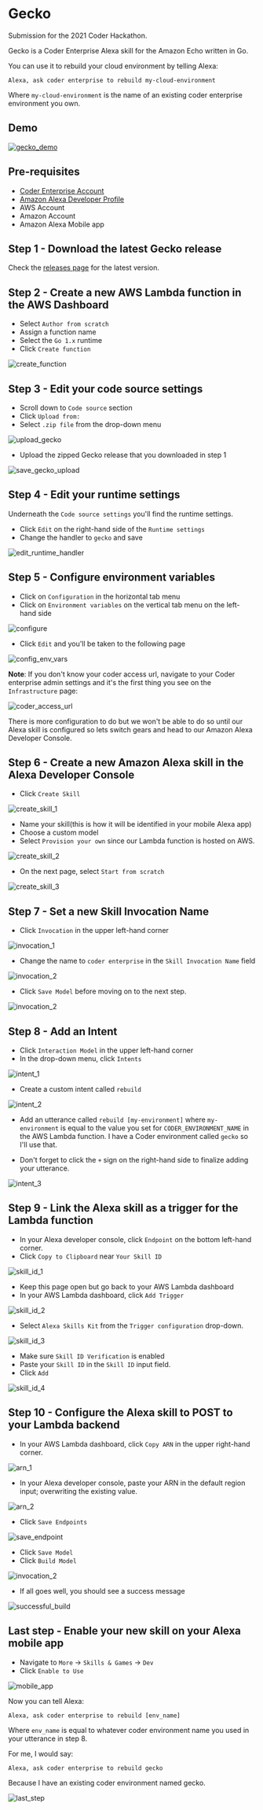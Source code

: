 # Gecko

Submission for the 2021 Coder Hackathon.

Gecko is a Coder Enterprise Alexa skill for the Amazon Echo written in Go.

You can use it to rebuild your cloud environment by telling Alexa:

    Alexa, ask coder enterprise to rebuild my-cloud-environment

Where `my-cloud-environment` is the name of an existing coder enterprise environment you own.

## Demo

[![gecko_demo](https://img.youtube.com/vi/4lu5ygHKgv0/0.jpg)](https://www.youtube.com/watch?v=4lu5ygHKgv0)

## Pre-requisites

- [Coder Enterprise Account](https://coder.com/trial)
- [Amazon Alexa Developer Profile](https://developer.amazon.com/en-US/alexa)
- AWS Account
- Amazon Account
- Amazon Alexa Mobile app

## Step 1 - Download the latest Gecko release

Check the [releases page](https://github.com/fuskovic/gecko/releases) for the latest version.

## Step 2 - Create a new AWS Lambda function in the AWS Dashboard

- Select `Author from scratch`
- Assign a function name
- Select the `Go 1.x` runtime
- Click `Create function`

![create_function](./screenshots/create_function.png)

## Step 3 - Edit your code source settings

- Scroll down to `Code source` section
- Click `Upload from:`
- Select `.zip file` from the drop-down menu

![upload_gecko](./screenshots/upload_gecko.png)

- Upload the zipped Gecko release that you downloaded in step 1

![save_gecko_upload](./screenshots/save_gecko_upload.png)

## Step 4 - Edit your runtime settings


Underneath the `Code source settings` you'll find the runtime settings.

- Click `Edit` on the right-hand side of the `Runtime settings`
- Change the handler to `gecko` and save

![edit_runtime_handler](./screenshots/edit_runtime_handler.png)

## Step 5 - Configure environment variables

- Click on `Configuration` in the horizontal tab menu
- Click on `Environment variables` on the vertical tab menu on the left-hand side

![configure](./screenshots/configure.png)

- Click `Edit` and you'll be taken to the following page

![config_env_vars](./screenshots/config_env_vars.png)

**Note**: If you don't know your coder access url, navigate to your Coder enterprise admin settings and it's the first thing you see on the `Infrastructure` page:

![coder_access_url](./screenshots/coder_access_url.png)

There is more configuration to do but we won't be able to do so until our Alexa skill is configured so lets switch gears and head to our Amazon Alexa Developer Console.

## Step 6 - Create a new Amazon Alexa skill in the Alexa Developer Console

- Click `Create Skill`

![create_skill_1](./screenshots/create_skill_1.png)

- Name your skill(this is how it will be identified in your mobile Alexa app)
- Choose a custom model
- Select `Provision your own` since our Lambda function is hosted on AWS.

![create_skill_2](./screenshots/create_skill_2.png)

 - On the next page, select `Start from scratch`

![create_skill_3](./screenshots/create_skill_3.png)

## Step 7 - Set a new Skill Invocation Name

- Click `Invocation` in the upper left-hand corner

![invocation_1](./screenshots/invocation_1.png)

- Change the name to `coder enterprise` in the `Skill Invocation Name` field

![invocation_2](./screenshots/invocation_2.png)

- Click `Save Model` before moving on to the next step.

![invocation_2](./screenshots/invocation_3.png)

## Step 8 - Add an Intent

- Click `Interaction Model` in the upper left-hand corner
- In the drop-down menu, click `Intents`

![intent_1](./screenshots/intent_1.png)

- Create a custom intent called `rebuild`

![intent_2](./screenshots/intent_2.png)

- Add an utterance called `rebuild [my-environment]` where `my-environment` is equal to the value you set for `CODER_ENVIRONMENT_NAME` in the AWS Lambda function. I have a Coder environment called `gecko` so I'll use that.

- Don't forget to click the `+` sign on the right-hand side to finalize adding your utterance.

![intent_3](./screenshots/intent_3.png)

## Step 9 - Link the Alexa skill as a trigger for the Lambda function

- In your Alexa developer console, click `Endpoint` on the bottom left-hand corner.
- Click `Copy to Clipboard` near `Your Skill ID`

![skill_id_1](./screenshots/skill_id_1.png)

- Keep this page open but go back to your AWS Lambda dashboard
- In your AWS Lambda dashboard, click `Add Trigger`

![skill_id_2](./screenshots/skill_id_2.png)

- Select `Alexa Skills Kit` from the `Trigger configuration` drop-down.

![skill_id_3](./screenshots/skill_id_3.png)

- Make sure `Skill ID Verification` is enabled
- Paste your `Skill ID` in the `Skill ID` input field.
- Click `Add`

![skill_id_4](./screenshots/skill_id_4.png)

## Step 10 - Configure the Alexa skill to POST to your Lambda backend

- In your AWS Lambda dashboard, click `Copy ARN` in the upper right-hand corner.

![arn_1](./screenshots/arn_1.png)

- In your Alexa developer console, paste your ARN in the default region input; overwriting the existing value.

![arn_2](./screenshots/arn_2.png)

- Click `Save Endpoints`

![save_endpoint](./screenshots/save_endpoint.png)

- Click `Save Model`
- Click `Build Model`

![invocation_2](./screenshots/invocation_3.png)

- If all goes well, you should see a success message

![successful_build](./screenshots/successful_build.png)


## Last step - Enable your new skill on your Alexa mobile app

- Navigate to `More` -> `Skills & Games` -> `Dev`
- Click `Enable to Use`

![mobile_app](./screenshots/mobile_app.png)

Now you can tell Alexa:

`Alexa, ask coder enterprise to rebuild [env_name]`

Where `env_name` is equal to whatever coder environment name you used in your utterance in step 8.

For me, I would say:

`Alexa, ask coder enterprise to rebuild gecko`

Because I have an existing coder environment named gecko.

![last_step](./screenshots/last_step.png)
